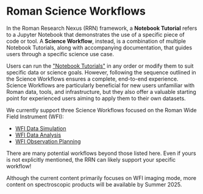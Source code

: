 # Roman Science Workflows
In the Roman Research Nexus (RRN) framework, a **Notebook Tutorial** refers to a Jupyter Notebook that demonstrates the use of a specific piece of code or tool. A **Science Workflow**, instead, is a combination of multiple Notebook Tutorials, along with accompanying documentation, that guides users through a specific science use case.

Users can run the ["Notebook Tutorials"](./tutorials.md) in any order or modify them to suit specific data or science goals. However, following the sequence outlined in the Science Workflows ensures a complete, end-to-end experience. Science Workflows are particularly beneficial for new users unfamiliar with Roman data, tools, and infrastructure, but they also offer a valuable starting point for experienced users aiming to apply them to their own datasets.

We currently support three Science Workflows focused on the Roman Wide Field Instrument (WFI):
- [WFI Data Simulation](./workflows/wfi-data-sim.md)
- [WFI Data Analysis](./workflows/wfi-data-analysis.md)
- [WFI Observation Planning](./workflows/wfi-obs-plan.md)

There are many potential workflows beyond those listed here. Even if yours is not explicitly mentioned, the RRN can likely support your specific workflow!

Although the current content primarily focuses on WFI imaging mode, more content on spectroscopic products will be available by Summer 2025.
